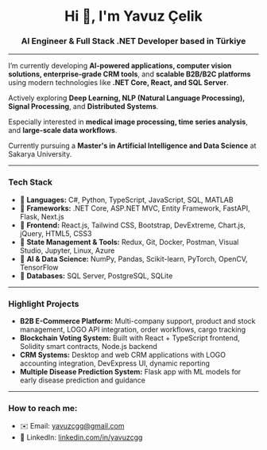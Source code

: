 <h1 align="center">Hi 👋, I'm Yavuz Çelik</h1>
<h3 align="center">AI Engineer & Full Stack .NET Developer based in Türkiye</h3>

---

I’m currently developing **AI-powered applications, computer vision solutions, enterprise-grade CRM tools**, and **scalable B2B/B2C platforms** using modern technologies like **.NET Core, React, and SQL Server**.

Actively exploring **Deep Learning, NLP (Natural Language Processing), Signal Processing**, and **Distributed Systems**.

Especially interested in **medical image processing, time series analysis**, and **large-scale data workflows**.

Currently pursuing a **Master's in Artificial Intelligence and Data Science** at Sakarya University.

---

### Tech Stack

- 🔹 **Languages:** C#, Python, TypeScript, JavaScript, SQL, MATLAB  
- 🔹 **Frameworks:** .NET Core, ASP.NET MVC, Entity Framework, FastAPI, Flask, Next.js  
- 🔹 **Frontend:** React.js, Tailwind CSS, Bootstrap, DevExtreme, Chart.js, jQuery, HTML5, CSS3  
- 🔹 **State Management & Tools:** Redux, Git, Docker, Postman, Visual Studio, Jupyter, Linux, Azure  
- 🔹 **AI & Data Science:** NumPy, Pandas, Scikit-learn, PyTorch, OpenCV, TensorFlow  
- 🔹 **Databases:** SQL Server, PostgreSQL, SQLite

---

### Highlight Projects

- **B2B E-Commerce Platform:** Multi-company support, product and stock management, LOGO API integration, order workflows, cargo tracking  
- **Blockchain Voting System:** Built with React + TypeScript frontend, Solidity smart contracts, Node.js backend  
- **CRM Systems:** Desktop and web CRM applications with LOGO accounting integration, DevExpress UI, dynamic reporting  
- **Multiple Disease Prediction System:** Flask app with ML models for early disease prediction and guidance

---

### How to reach me:

- ✉️ Email: yavuzcgg@gmail.com  
- 💼 LinkedIn: [linkedin.com/in/yavuzcgg](https://linkedin.com/in/yavuzcgg)
